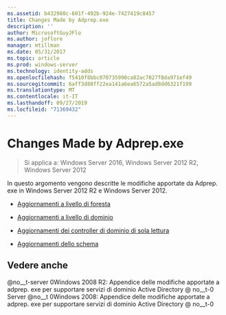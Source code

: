 ```yaml
---
ms.assetid: b432980c-601f-492b-924e-7427419c8457
title: Changes Made by Adprep.exe
description: ''
author: MicrosoftGuyJFlo
ms.author: joflore
manager: mtillman
ms.date: 05/31/2017
ms.topic: article
ms.prod: windows-server
ms.technology: identity-adds
ms.openlocfilehash: f5410f8bbc070735990ca82ac7027f8da971ef49
ms.sourcegitcommit: 6aff3d88ff22ea141a6ea6572a5ad8dd6321f199
ms.translationtype: MT
ms.contentlocale: it-IT
ms.lasthandoff: 09/27/2019
ms.locfileid: "71369432"
---
```

# <a name="changes-made-by-adprepexe"></a>Changes Made by Adprep.exe

>Si applica a: Windows Server 2016, Windows Server 2012 R2, Windows Server 2012

In questo argomento vengono descritte le modifiche apportate da Adprep. exe in Windows Server 2012 R2 e Windows Server 2012.  
  
-   [Aggiornamenti a livello di foresta](../../../ad-ds/deploy/RODC/Forest-Wide-Updates.md)  
  
-   [Aggiornamenti a livello di dominio](../../../ad-ds/deploy/Domain-Wide-Updates.md)  
  
-   [Aggiornamenti dei controller di dominio di sola lettura](../../../ad-ds/deploy/RODC/Read-Only-Domain-Controller-Updates.md)  
  
-   [Aggiornamenti dello schema](../../../ad-ds/deploy/Schema-Updates.md)  
  
## <a name="see-also"></a>Vedere anche  
@no__t-server 0Windows 2008 R2: Appendice delle modifiche apportate a adprep. exe per supportare servizi di dominio Active Directory @ no__t-0  
Server @no__t 0Windows 2008: Appendice delle modifiche apportate a adprep. exe per supportare servizi di dominio Active Directory @ no__t-0  
  


